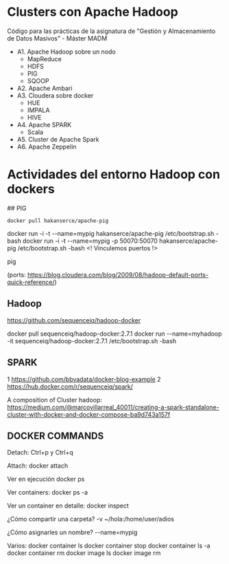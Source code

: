 # Clusters con Apache Hadoop 
Código para las prácticas de la asignatura de "Gestión y Almacenamiento de Datos Masivos" - Máster MADM

- A1. Apache Hadoop sobre un nodo
  - MapReduce
  - HDFS
  - PIG
  - SQOOP
- A2. Apache Ambari 
- A3. Cloudera sobre docker
  - HUE
  - IMPALA
  - HIVE
- A4. Apache SPARK
   - Scala
- A5. Cluster de Apache Spark
- A6. Apache Zeppelin



# Actividades del entorno Hadoop con dockers

## PIG


```
docker pull hakanserce/apache-pig
```
docker run -i -t --name=mypig hakanserce/apache-pig /etc/bootstrap.sh -bash
docker run -i -t --name=mypig -p 50070:50070 hakanserce/apache-pig /etc/bootstrap.sh -bash  <! Vinculemos puertos !>

pig

(ports: https://blog.cloudera.com/blog/2009/08/hadoop-default-ports-quick-reference/)


## Hadoop

https://github.com/sequenceiq/hadoop-docker

docker pull sequenceiq/hadoop-docker:2.7.1
docker run --name=myhadoop -it  sequenceiq/hadoop-docker:2.7.1  /etc/bootstrap.sh -bash


SPARK
-----

1 https://github.com/bbvadata/docker-blog-example
2 https://hub.docker.com/r/sequenceiq/spark/


A composition of Cluster hadoop:
https://medium.com/@marcovillarreal_40011/creating-a-spark-standalone-cluster-with-docker-and-docker-compose-ba9d743a157f


DOCKER COMMANDS
---------------

Detach:
Ctrl+p y Ctrl+q 

Attach:
docker attach <container>

Ver en ejecución
docker ps 

Ver containers:
docker ps -a

Ver un container en detalle:
docker inspect <container>

¿Cómo compartir una carpeta?
 -v ~/hola:/home/user/adios

¿Cómo asignarles un nombre?
--name=mypig 

Varios:
docker container ls
docker container stop <container>
docker container ls -a
docker container rm <container>
docker image ls
docker image rm <image>
